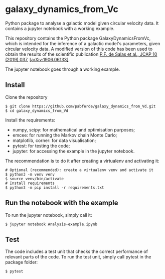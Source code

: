 # galaxy_dynamics_from_Vc
Python package to analyse a galactic model given circular velocity data. It contains a jupyter notebook with a working example.

This repository contains the Python package GalaxyDynamicsFromVc, which is intended for the inference of a galactic model's parameters, given circular velocity data. A modified version of this code has been used to obtain the results of the scientific publication <a href="https://doi.org/10.1088/1475-7516/2019/10/037" target="_blank">P.F. de Salas et al., JCAP 10 (2019) 037</a>, <a href="https://arxiv.org/abs/1906.06133" target="_blank">[arXiv:1906.06133]</a>.

The jupyter notebook goes through a working example.

## Install

Clone the repository
```
$ git clone https://github.com/pabferde/galaxy_dynamics_from_Vd.git
$ cd galaxy_dynamics_from_Vd
```

Install the requirements:

- numpy, scipy: for mathematical and optimisation purposes;
- emcee: for running the Markov chain Monte Carlo;
- matplotlib, corner: for data visualisation;
- pytest: for testing the code;
- jupyter: for accessing the example in the jupyter notebook.

The recommendation is to do it after creating a virtualenv and activating it:
```
# Optional (recommended): create a virtualenv venv and activate it
$ python3 -m venv venv
$ source venv/bin/activate
# Install requirements
$ python3 -m pip install -r requirements.txt
```

## Run the notebook with the example

To run the jupyter notebook, simply call it:
```
$ jupyter notebook Analysis-example.ipynb
```

## Test

The code includes a test unit that checks the correct performance of relevant parts of the code. To run the test unit, simply call pytest in the package folder:
```
$ pytest
```


